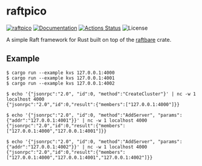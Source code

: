 raftpico
========

[![raftpico](https://img.shields.io/crates/v/raftpico.svg)](https://crates.io/crates/raftpico)
[![Documentation](https://docs.rs/raftpico/badge.svg)](https://docs.rs/raftpico)
[![Actions Status](https://github.com/sile/raftpico/workflows/CI/badge.svg)](https://github.com/sile/raftpico/actions)
![License](https://img.shields.io/crates/l/raftpico)

A simple Raft framework for Rust built on top of the [raftbare](https://github.com/sile/raftbare) crate.

Example
-------

```console
$ cargo run --example kvs 127.0.0.1:4000
$ cargo run --example kvs 127.0.0.1:4001
$ cargo run --example kvs 127.0.0.1:4002
```

```console
$ echo '{"jsonrpc":"2.0", "id":0, "method":"CreateCluster"}' | nc -w 1 localhost 4000
{"jsonrpc":"2.0","id":0,"result":{"members":["127.0.0.1:4000"]}}

$ echo '{"jsonrpc":"2.0", "id":0, "method":"AddServer", "params":{"addr":"127.0.0.1:4001"}}' | nc -w 1 localhost 4000
{"jsonrpc":"2.0","id":0,"result":{"members":["127.0.0.1:4000","127.0.0.1:4001"]}}

$ echo '{"jsonrpc":"2.0", "id":0, "method":"AddServer", "params":{"addr":"127.0.0.1:4002"}}' | nc -w 1 localhost 4000
{"jsonrpc":"2.0","id":0,"result":{"members":["127.0.0.1:4000","127.0.0.1:4001","127.0.0.1:4002"]}}
```
